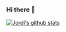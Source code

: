 ### Hi there 👋

[![Jordi's github stats](https://github-readme-stats.vercel.app/api?username=jordihales&show_icons=true&theme=dracula)](https://github.com/jordihales/github-readme-stats)

